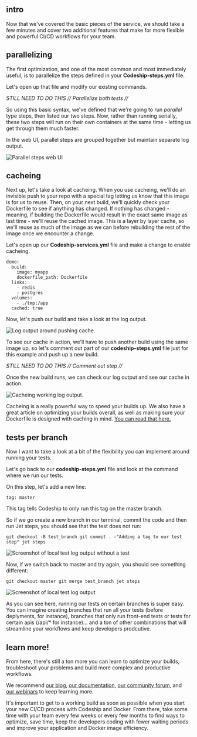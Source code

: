 ## intro

Now that we've covered the basic pieces of the service, we should take a few minutes and cover two additional features that make for more flexible and powerful CI/CD workflows for your team.

## parallelizing

The first optimization, and one of the most common and most immediately useful, is to parallelize the steps defined in your **Codeship-steps.yml** file.

Let's open up that file and modify our existing commands.

*STILL NEED TO DO THIS // Parallelize both tests //*

So using this basic syntax, we've defined that we're going to run *parallel* type steps, then listed our two steps. Now, rather than running serially, these two steps will run on their own containers at the same time - letting us get through them much faster.

In the web UI, parallel steps are grouped together but maintain separate log output.

![Parallel steps web UI](/img)

## cacheing

Next up, let's take a look at cacheing. When you use cacheing, we'll do an invisible push to your repo with a special tag letting us know that this image is for us to reuse. Then, on your next build, we'll quickly check your Dockerfile to see if anything has changed. If nothing has changed - meaning, if building the Dockerfile would result in the exact same image as last time - we'll reuse the cached image. This is a layer by layer cache, so we'll reuse as much of the image as we can before rebuilding the rest of the image once we encounter a change.

Let's open up our **Codeship-services.yml** file and make a change to enable cacheing.

```
demo:
  build:
    image: myapp
    dockerfile_path: Dockerfile
  links:
    - redis
    - postgres
  volumes:
    - ./tmp:/app
  cached: true
```

Now, let's push our build and take a look at the log output.

![Log output around pushing cache.](img)

To see our cache in action, we'll have to push another build using the same image up, so let's comment out part of our **codeship-steps.yml** file just for this example and push up a new build.

*STILL NEED TO DO THIS // Comment out step //*

Once the new build runs, we can check our log output and see our cache in action.

![Cacheing working log output.](img)

Cacheing is a really powerful way to speed your builds up. We also have a great article on optimizing your builds overall, as well as making sure your Dockerfile is designed with caching in mind. [You can read that here.](buildspeedguide)

## tests per branch

Now I want to take a look at a bit of the flexibility you can implement around running your tests.

Let's go back to our **codeship-steps.yml** file and look at the command where we run our tests.

On this step, let's add a new line:

``tag: master``

This tag tells Codeship to only run this tag on the master branch.

So if we go create a new branch in our terminal, commit the code and then run Jet steps, you should see that the test does not run:

``git checkout -B test_branch
git commit . -"Adding a tag to our test step"
jet steps``

![Screenshot of local test log output without a test](/img)

Now, if we switch back to master and try again, you should see something different:

``git checkout master
git merge test_branch
jet steps``

![Screenshot of local test log output](/img)

As you can see here, running our tests on certain branches is super easy. You can imagine creating branches that run all your tests (before deplyments, for instance), branches that only run front-end tests or tests for certain apis (/api/* for instance)... and a ton of other combinations that will streamline your workflows and keep developers prodcutive.

## learn more!

From here, there's still a ton more you can learn to optimize your builds, troubleshoot your problems and build more complex and productive workflows.

We recommend [our blog](blog), [our documentation](documentation), [our community forum](communityforum), and [our webinars](webinars) to keep learning more.

It's important to get to a working build as soon as possible when you start your new CI/CD process with Codeship and Docker. From there, take some time with your team every few weeks or every few months to find ways to optimize, save time, keep the developers coding with fewer waiting periods and improve your application and Docker image efficiency.
